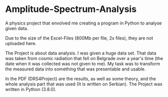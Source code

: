 # Amplitude-Spectrum-Analysis
A physics project that envolved me creating a program in Python to analyse given data.

Due to the size of the Excel-Files (800Mb per file, 2x files), they are not uploaded here.

The Project is about data analysis. I was given a huge data set. That data was taken from cosmic radiation that fell on Belgrade over a year's time (the date when it was collected was not given to me). My task was to transform the measured data into something that was presentable and usable.

In the PDF (DRS4Project) are the results, as well as some theory, and the whole analysis part that was used (It is written on Serbian).
The Project was written in Python (3.8.0). 
